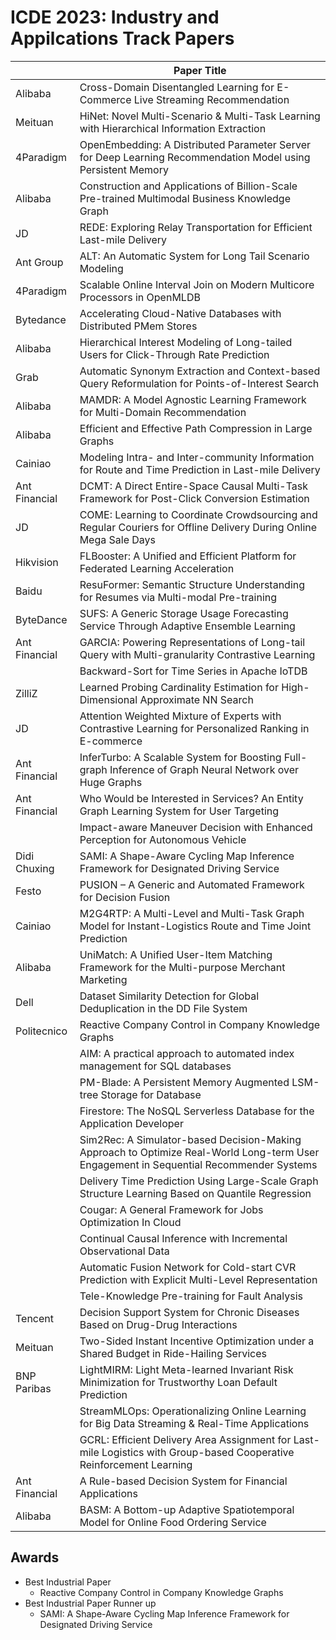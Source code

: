 # ICDE 2023: Industry and Appilcations Track Papers

|               | Paper Title                                                                                                                            |
| ------------- | -------------------------------------------------------------------------------------------------------------------------------------- |
| Alibaba       | Cross-Domain Disentangled Learning for E-Commerce Live Streaming Recommendation                                                        |
| Meituan       | HiNet: Novel Multi-Scenario & Multi-Task Learning with Hierarchical Information Extraction                                             |
| 4Paradigm     | OpenEmbedding: A Distributed Parameter Server for Deep Learning Recommendation Model using Persistent Memory                           |
| Alibaba       | Construction and Applications of Billion-Scale Pre-trained Multimodal Business Knowledge Graph                                         |
| JD            | REDE: Exploring Relay Transportation for Efficient Last-mile Delivery                                                                  |
| Ant Group     | ALT: An Automatic System for Long Tail Scenario Modeling                                                                               |
| 4Paradigm     | Scalable Online Interval Join on Modern Multicore Processors in OpenMLDB                                                               |
| Bytedance     | Accelerating Cloud-Native Databases with Distributed PMem Stores                                                                       |
| Alibaba       | Hierarchical Interest Modeling of Long-tailed Users for Click-Through Rate Prediction                                                  |
| Grab          | Automatic Synonym Extraction and Context-based Query Reformulation for Points-of-Interest Search                                       |
| Alibaba       | MAMDR: A Model Agnostic Learning Framework for Multi-Domain Recommendation                                                             |
| Alibaba       | Efficient and Effective Path Compression in Large Graphs                                                                               |
| Cainiao       | Modeling Intra- and Inter-community Information for Route and Time Prediction in Last-mile Delivery                                    |
| Ant Financial | DCMT: A Direct Entire-Space Causal Multi-Task Framework for Post-Click Conversion Estimation                                           |
| JD            | COME: Learning to Coordinate Crowdsourcing and Regular Couriers for Offline Delivery During Online Mega Sale Days                      |
| Hikvision     | FLBooster: A Unified and Efficient Platform for Federated Learning Acceleration                                                        |
| Baidu         | ResuFormer: Semantic Structure Understanding for Resumes via Multi-modal Pre-training                                                  |
| ByteDance     | SUFS: A Generic Storage Usage Forecasting Service Through Adaptive Ensemble Learning                                                   |
| Ant Financial | GARCIA: Powering Representations of Long-tail Query with Multi-granularity Contrastive Learning                                        |
|               | Backward-Sort for Time Series in Apache IoTDB                                                                                          |
| ZilliZ        | Learned Probing Cardinality Estimation for High-Dimensional Approximate NN Search                                                      |
| JD            | Attention Weighted Mixture of Experts with Contrastive Learning for Personalized Ranking in E-commerce                                 |
| Ant Financial | InferTurbo: A Scalable System for Boosting Full-graph Inference of Graph Neural Network over Huge Graphs                               |
| Ant Financial | Who Would be Interested in Services? An Entity Graph Learning System for User Targeting                                                |
|               | Impact-aware Maneuver Decision with Enhanced Perception for Autonomous Vehicle                                                         |
| Didi Chuxing  | SAMI: A Shape-Aware Cycling Map Inference Framework for Designated Driving Service                                                     |
| Festo         | PUSION – A Generic and Automated Framework for Decision Fusion                                                                         |
| Cainiao       | M2G4RTP: A Multi-Level and Multi-Task Graph Model for Instant-Logistics Route and Time Joint Prediction                                |
| Alibaba       | UniMatch: A Unified User-Item Matching Framework for the Multi-purpose Merchant Marketing                                              |
| Dell          | Dataset Similarity Detection for Global Deduplication in the DD File System                                                            |
| Politecnico   | Reactive Company Control in Company Knowledge Graphs                                                                                   |
|               | AIM: A practical approach to automated index management for SQL databases                                                              |
|               | PM-Blade: A Persistent Memory Augmented LSM-tree Storage for Database                                                                  |
|               | Firestore: The NoSQL Serverless Database for the Application Developer                                                                 |
|               | Sim2Rec: A Simulator-based Decision-Making Approach to Optimize Real-World Long-term User Engagement in Sequential Recommender Systems |
|               | Delivery Time Prediction Using Large-Scale Graph Structure Learning Based on Quantile Regression                                       |
|               | Cougar: A General Framework for Jobs Optimization In Cloud                                                                             |
|               | Continual Causal Inference with Incremental Observational Data                                                                         |
|               | Automatic Fusion Network for Cold-start CVR Prediction with Explicit Multi-Level Representation                                        |
|               | Tele-Knowledge Pre-training for Fault Analysis                                                                                         |
| Tencent       | Decision Support System for Chronic Diseases Based on Drug-Drug Interactions                                                           |
| Meituan       | Two-Sided Instant Incentive Optimization under a Shared Budget in Ride-Hailing Services                                                |
| BNP Paribas   | LightMIRM: Light Meta-learned Invariant Risk Minimization for Trustworthy Loan Default Prediction                                      |
|               | StreamMLOps: Operationalizing Online Learning for Big Data Streaming & Real-Time Applications                                          |
|               | GCRL: Efficient Delivery Area Assignment for Last-mile Logistics with Group-based Cooperative Reinforcement Learning                   |
| Ant Financial | A Rule-based Decision System for Financial Applications                                                                                |
| Alibaba       | BASM: A Bottom-up Adaptive Spatiotemporal Model for Online Food Ordering Service                                                       |

## Awards

- Best Industrial Paper
  - Reactive Company Control in Company Knowledge Graphs
- Best Industrial Paper Runner up
  - SAMI: A Shape-Aware Cycling Map Inference Framework for Designated Driving Service
